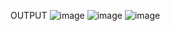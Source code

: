 OUTPUT
![image](https://github.com/user-attachments/assets/a886aca5-3d02-4b46-b003-f5d47230bcd1)
![image](https://github.com/user-attachments/assets/68c186a9-dd13-4cab-8753-ad42da57b8b7)
![image](https://github.com/user-attachments/assets/14671f36-2707-44b6-ac67-5a021a1c2d97)



